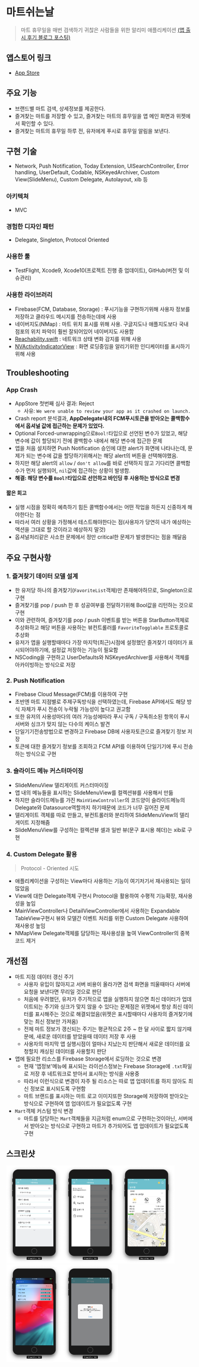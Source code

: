 # 마트쉬는날
> 마트 휴무일을 매번 검색하기 귀찮은 사람들을 위한 알리미 애플리케이션
> [(앱 출시 후기 블로그 포스팅)](https://jinios.github.io/project/2018/10/26/martholidayfeedback/)

## 앱스토어 링크
- [App Store](https://itunes.apple.com/kr/app/%EB%A7%88%ED%8A%B8%EC%89%AC%EB%8A%94%EB%82%A0-%ED%9C%B4%EB%AC%B4%EC%9D%BC-%EC%95%8C%EB%A6%AC%EB%AF%B8/id1438702208?mt=8)

## 주요 기능
- 브랜드별 마트 검색, 상세정보를 제공한다.
- 즐겨찾는 마트를 저장할 수 있고, 즐겨찾는 마트의 휴무일을 앱 메인 화면과 위젯에서 확인할 수 있다.
- 즐겨찾는 마트의 휴무일 하루 전, 유저에게 푸시로 휴무일 알림을 보낸다.

## 구현 기술
- Network, Push Notification, Today Extension, UISearchController, Error handling, UserDefault, Codable, NSKeyedArchiver, Custom View(SlideMenu), Custom Delegate, Autolayout, xib 등

### 아키텍쳐
- MVC

### 경험한 디자인 패턴
- Delegate, Singleton, Protocol Oriented

### 사용한 툴
- TestFlight, Xcode9, Xcode10(프로젝트 진행 중 업데이트), GitHub(버전 및 이슈관리)

### 사용한 라이브러리
- Firebase(FCM, Database, Storage) : 푸시기능을 구현하기위해 사용자 정보를 저장하고 클라우드 메시지를 전송하는데에 사용
- 네이버지도(NMap) : 마트 위치 표시를 위해 사용. 구글지도나 애플지도보다 국내 점포의 위치 파악이 훨씬 잘되어있어 네이버지도 사용함
- [Reachability.swift](https://github.com/ashleymills/Reachability.swift) : 네트워크 상태 변화 감지를 위해 사용
- [NVActivityIndicatorView](https://github.com/ninjaprox/NVActivityIndicatorView) : 화면 로딩중임을 알리기위한 인디케이터를 표시하기 위해 사용


## Troubleshooting

### App Crash
- AppStore 첫번째 심사 결과: Reject
  - 사유: `We were unable to review your app as it crashed on launch.`
- Crash report 분석결과, **AppDelegate내의 FCM푸시토큰을 받아오는 콜백함수에서 옵셔널 값에 접근하는 문제가 있었다.**
- Optional Forced-unwrapping으로`Bool!`타입으로 선언된 변수가 있었고, 해당 변수에 값이 할당되기 전에 콜백함수 내에서 해당 변수에 접근한 문제
- 앱을 처음 설치하면 Push Notification 승인에 대한 alert가 화면에 나타나는데, 문제가 되는 변수에 값을 할당하기위해서는 해당 alert의 버튼을 선택해야했음.
- 하지만 해당 alert의 `allow` / `don't allow`를 바로 선택하지 않고 기다리면 콜백함수가 먼저 실행되어, `nil`값에 접근하는 상황이 발생함.
- **해결: 해당 변수를 `Bool?`타입으로 선언하고 바인딩 후 사용하는 방식으로 변경**

#### 짧은 회고
- 실행 시점을 정확히 예측하기 힘든 콜백함수에서는 어떤 작업을 하든지 신중하게 해야한다는 점
- 따라서 여러 상황을 가정해서 테스트해야한다는 점(사용자가 당연히 내가 예상하는 액션을 그대로 할 것이라고 예상하지 말것)
- 옵셔널처리같은 사소한 문제에서 정만 critical한 문제가 발생한다는 점을 깨달음


## 주요 구현사항

### 1. 즐겨찾기 데이터 모델 설계
- 한 유저당 하나의 즐겨찾기(`FavoriteList`객체)만 존재해야하므로, Singleton으로 구현
- 즐겨찾기를 pop / push 한 후 성공여부를 전달하기위해 Bool값을 리턴하는 것으로 구현
- 이와 관련하여, 즐겨찾기를 pop / push 이벤트를 받는 버튼을 StarButton객체로 추상화하고 해당 버튼을 사용하는 뷰컨트롤러를 `FavoriteTogglable` 프로토콜로 추상화
- 유저가 앱을 실행할때마다 가장 마지막(최근)시점에 설정했던 즐겨찾기 데이터가 표시되어야하기에, 설정값 저장하는 기능이 필요함
- NSCoding을 구현하고 UserDefaults와 NSKeyedArchiver를 사용해서 객체를 아카이빙하는 방식으로 저장

### 2. Push Notification
- Firebase Cloud Message(FCM)를 이용하여 구현
- 초반엔 마트 지점별로 주제구독방식을 선택하였는데, Firebase API에서도 해당 방식 자체가 푸시 전송이 누락될 가능성이 높다고 권고함
- 또한 유저의 사용성마다의 여러 가능성에따라 푸시 구독 / 구독취소된 항목이 푸시서버와 싱크가 맞지 않는 다수의 케이스 발견
- 단일기기전송방법으로 변경하고 Firebase DB에 사용자토큰으로 즐겨찾기 정보 저장
- 토큰에 대한 즐겨찾기 정보를 조회하고 FCM API를 이용하여 단일기기에 푸시 전송하는 방식으로 구현

### 3. 슬라이드 메뉴 커스터마이징
- SlideMenuView 델리게이트 커스터마이징
- 앱 내의 메뉴들을 표시하는 SlideMenuView를 컬렉션뷰를 사용해서 만듦
- 하지만 슬라이드메뉴를 가진 `MainViewController`의 코드양이 슬라이드메뉴의 Delegate와 Datasource역할까지 하기때문에 코드가 너무 길어진 문제
- 델리게이트 객체를 따로 만들고, 뷰컨트롤러와 분리하여 SlideMenuView의 델리게이트 지정해줌
- SlideMenuView를 구성하는 컬렉션뷰 셀과 일반 뷰(문구 표시용 헤더)는 xib로 구현

### 4. Custom Delegate 활용
> Protocol - Oriented 시도

- 애플리케이션을 구성하는 View마다 사용하는 기능이 여기저기서 재사용되는 일이 많았음
- View에 대한 Delegate객체 구현시 Protocol을 활용하여 수평적 기능확장, 재사용성을 높임
- MainViewController나 DetailViewController에서 사용하는 Expandable TableView구현시 뷰와 모델간 이벤트 처리를 위한 Custom Delegate 사용하여 재사용성 높임
- NMapView Delegate객체를 담당하는  재사용성을 높여 ViewController의 중복 코드 제거



## 개선점
- 마트 지점 데이터 갱신 주기
  - 사용자 유입이 많아지고 서버 비용이 올라가면 검색 화면을 띄울때마다 서버에 요청을 보낸다면 무리일 것으로 판단
  - 처음에 우려했던, 유저가 주기적으로 앱을 실행하지 않으면 최신 데이터가 업데이트되는 주기와 싱크가 맞지 않을 수 있다는 문제점은 위젯에서 항상 최신 데이터를 표시해주는 것으로 해결되었음(위젯은 표시할때마다 사용자의 즐겨찾기에 맞는 최신 정보만 가져옴)
  - 전체 마트 정보가 갱신되는 주기는 평균적으로 2주 ~ 한 달 사이로 짧지 않기때문에, 새로운 데이터를 받았을때 데이터 저장 후 사용
  - 사용자의 마지막 앱 실행시점이 얼마나 지났는지 판단해서 새로운 데이터를 요청할지 캐싱된 데이터를 사용할지 판단
- 앱에 필요한 리소스를 Firebase Storage에서 로딩하는 것으로 변경
  - 현재 '앱정보'메뉴에 표시되는 라이선스정보는 Firebase Storage에 `.txt`파일로 저장 후 네트워크로 받아서 표시하는 방식을 사용중
  - 따라서 이런식으로 변경이 자주 될 리소스는 따로 앱 업데이트를 하지 않아도 최신 정보로 표시되도록 구현함
  - 마트 브랜드를 표시하는 마트 로고 이미지또한 Storage에 저장하여 받아오는 방식으로 구현하여 앱 업데이트가 필요없도록 구현
- `Mart`객체 커스텀 방식 변경
  - 마트를 담당하는 `Mart`객체들을 지금처럼 enum으로 구현하는것이아닌, 서버에서 받아오는 방식으로 구현하고 마트가 추가되어도 앱 업데이트가 필요없도록 구현


## 스크린샷
<img src="./screenshot/01.png" width="30%"><img src="./screenshot/03.png" width="30%"><img src="./screenshot/02.png" width="30%">
<img src="./screenshot/04.png" width="30%"><img src="./screenshot/05.png" width="30%">
